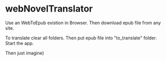 # webNovelTranslator

Use an WebToEpub existion in Browser.
Then download epub file from any site.

To translate clear all folders. Then put epub file into "to_translate" folder.
Start the app. 

Then just imagine)
